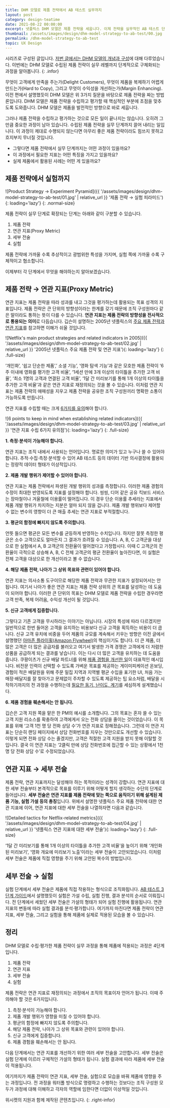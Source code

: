 ```yaml
---
title: DHM 모델로 제품 전략에서 AB 테스트 실무까지
layout: post
category: design-teatime
date: 2021-08-22 00:00:00
excerpt: 넷플릭스 DHM 모델은 제품 전략을 세웁니다. 이제 전략을 실무적인 AB 테스트 단계까지 끌어 내려야합니다. 이 과정에서 필요한 것을 살펴봅니다.
thumbnail: /assets/images/design/dhm-model-strategy-to-ab-test/00.jpg
permalink: /dhm-model-strategy-to-ab-test
topic: UX Design
---
```


시리즈로 구성된 글입니다. <a title='매거진 입맛 - 전략을 결정하는 전략. 넷플릭스 DHM 모델' href='/dhm-model-for-product-strategy' target='_blank' rel='noopener'>저번 글에서는 DHM 모델의 개념과 구성</a>에 대해 다루었습니다. 이번에는 DHM 모델로 수립된 제품 전략이 실무 레벨까지 단계적으로 구체화되는 과정을 알아봅니다.
{: .infor}

무엇이 고객에게 만족을 주는가(Delight Customers), 무엇이 제품을 복제하기 어렵게 만드는가(Hard to Copy), 그리고 무엇이 수익성을 개선하는가(Margin Enhancing). 이전 편에서 설명했듯이 DHM 모델은 위 3가지 질문을 바탕으로 제품 전략을 짜는 방법론입니다. DHM 모델은 제품 전략을 수립하고 평가할 때 핵심적인 부분에 초점을 맞추도록 도와줍니다. DHM 모델은 제품을 발전적인 방향으로 바로 세웁니다.

그러나 제품 전략을 수립하고 평가하는 것으로 모든 일이 끝나지는 않습니다. 오히려 그만큼 중요한 과정이 남아 있습니다. 수립된 제품 전략을 실무 단계까지 끌어 내리는 일입니다. 이 과정이 제대로 수행되지 않는다면 아무리 좋은 제품 전략이라도 힘쓰지 못하고 흐지부지 무너질 것입니다.

- 그렇다면 제품 전략에서 실무 단계까지는 어떤 과정이 있을까요?
- 이 과정에서 필요한 지표는 어떤 특징을 가지고 있을까요?
- 실제 제품에서 활용된 사례는 어떤 게 있을까요?

## 제품 전략에서 실험까지

![Product Strategy → Experiment Pyramid]({{ '/assets/images/design/dhm-model-strategy-to-ab-test/01.jpg' | relative_url }} '제품 전략 → 실험 피라미드'){: loading='lazy'}
{: .normal-size}

제품 전략이 실무 단계로 확장되는 단계는 아래와 같이 구분할 수 있습니다.

1. 제품 전략
2. 연관 지표(Proxy Metric)
3. 세부 전술
4. 실험
   
제품 전략에 가까울 수록 추상적이고 광범위한 특성을 가지며, 실험 쪽에 가까울 수록 구체적이고 협소합니다.

이제부터 각 단계에서 무엇을 해야하는지 알아보겠습니다.

## 제품 전략 → 연관 지표(Proxy Metric)

연관 지표는 제품 전략을 따라 성과를 내고 그것을 평가하는데 활용되는 목표 성격의 지표입니다. 제품 전략은 큰 단위의 방향성이라는 한계를 갖기 때문에 조직 구성원마다 같은 말이라도 통하는 뜻이 다를 수 있습니다. **연관 지표는 제품 전략의 방향성을 전사적으로 통용되는 의미**로 다듬습니다. 깁슨이 설명하는 2005년 넷플릭스의 <a title='Gibson Biddle, 2019 - #3 The Strategy/Metric/Tactic Lockup' href='https://gibsonbiddle.medium.com/3-the-strategy-metric-tactic-lock-up-b7539ec69a7e' target='_blank' rel='noopener'>주요 제품 전략과 연관 지표</a>를 참고하면 이해가 쉬울 것입니다.

![Netflix's main product strategies and related indicators in 2005]({{ '/assets/images/design/dhm-model-strategy-to-ab-test/02.jpg' | relative_url }} '2005년 넷플릭스 주요 제품 전략 및 연관 지표'){: loading='lazy'}
{: .full-size}

‘개인화’, ‘쉽고 단순한 제품’,’ 소셜 기능’, ‘영화 탐색 기능’과 같은 모호한 제품 전략이 ‘6주 이내에 영화를 평가한 고객 비율’, ‘1세션 만에 3개 이상의 타이틀을 추가한 고객 비율’, ‘최소 1명의 고객과 연결된 고객 비율’, ‘1달 간 미리보기를 통해 1개 이상의 타이틀을 추가한 고객 비율’과 같은 연관 지표로 재정의되는 것을 볼 수 있습니다. 이처럼 연관 지표는 제품 전략의 애매성을 지우고 제품 전략을 공유한 조직 구성원끼리 명확한 소통이 가능하도록 만듭니다.

연관 지표를 수립할 때는 크게 <a title='Gibson Biddle, 2019 - #4 Proxy Metrics' href='https://gibsonbiddle.medium.com/4-proxy-metrics-a82dd30ca810' target='_blank' rel='noopener'>6가지를 유의</a>해야 합니다.

![6 points to keep in mind when establishing related indicators]({{ '/assets/images/design/dhm-model-strategy-to-ab-test/03.jpg' | relative_url }} '연관 지표 수립 6가지 유의점'){: loading='lazy'}
{: .full-size}

**1. 측정·분석이 가능해야 합니다.**

연관 지표는 조직 내에서 사용되는 언어입니다. 명료한 의미가 있고 누구나 쓸 수 있어야 합니다. 추적·수집·측정·분석할 수 있어 AB 테스트 등의 데이터 기반 의사결정에 활용되는 정량적 데이터 형태가 이상적입니다.

**2. 제품 개발 행위가 제어할 수 있어야 합니다.**

연관 지표는 제품 전략에서 파생된 개발 행위의 성과를 측정합니다. 이러한 제품 경험의 수정이 최대한 반영되도록 지표를 설정해야 합니다. 씽씽, 디어 같은 공유 킥보드 서비스는 장마철이나 겨울철에 이용률이 떨어집니다. 이 경우 단순 이용률 추세라는 지표에서 제품 개발 행위가 차지하는 지분은 얼마 되지 않을 겁니다. 제품 개발 행위보다 제어할 수 없는 변수의 영향이 더 큰 매출 추세는 연관 지표로 부적절합니다.

**3. 평균의 함정에 빠지지 않도록 주의합니다.**

언뜻 들으면 평균은 모든 변수를 균등하게 반영하는 수치입니다. 하지만 잘못 측정한 평균은 소수 고객으로도 얼마든지 그 결과가 흐려질 수 있습니다. A, B, C 고객군을 대상으로 한 실험에서 A, B 고객군의 전환율이 떨어졌다고 가정합시다. 이때 C 고객군의 전환율이 극적으로 상승해 A, B, C 전체 고객군의 평균 전환율이 높아진다면, 이 실험은 전체 고객을 대상으로 한 개선이라고 볼 수 없습니다.

**4. 해당 제품 전략, 나아가 그 상위 목표와 관련이 있어야 합니다.**

연관 지표는 의사소통 도구이므로 해당한 제품 전략과 무관한 지표가 설정되어서는 안 됩니다. 여기서 나아가 좋은 연관 지표는 제품 전략 상위의 큰 목표를 달성하는 데 도움이 되어야 합니다. 이러한 큰 단위의 목표는 DHM 모델로 제품 전략을 수립한 경우라면 고객 만족, 복제 어려움, 수익성 개선이 될 것입니다.

**5. 신규 고객에게 집중합니다.**

그렇다고 기존 고객을 무시하라는 이야기는 아닙니다. 시장의 특성에 따라 다르겠지만 일반적으로 한번 들어온 고객을 유지하는 비용보다 신규 고객을 획득하는 비용이 더 큽니다. 신규 고객 유치에 비중을 두어 제품의 규모를 계속해서 키우는 방향은 이전 글에서 설명했던 <a title='Ryan Faist(Channel Key), 2021 - Amazon Flywheel: The Secret to Success for Earth’s Most Customer-Centric Company' href='https://channelkey.com/amazon-flywheel-the-secret-to-success-for-earths-most-customer-centric-company/' target='_blank' rel='noopener'>아마존 플라이휠(Amazon Flywheel)</a>의 핵심이기도 합니다. 더 큰 제품, 더 많은 고객은 더 많은 공급자를 불러오고 여기서 발생한 가격 경쟁은 고객에게 더 저렴한 상품을 공급하게 되는 결과를 낳습니다. 이는 다시 더 많은 고객을 유치하는 데 도움을 줍니다. 쿠팡이츠가 신규 배달 파트너를 위해 <a title='Coupang Design, 2021 - 보이지 않는 문제를 찾아 움직이는 쿠팡이츠 디자이너' href='https://brunch.co.kr/@coupangdesign/68' target='_blank' rel='noopener'>제품 경험을 개선한 일</a>이 대표적인 예시입니다. 비전문 인력이 선택할 수 있도록 가벼운 목표를 제공하는 게이미피케이션 온보딩, 경험이 적은 배달원을 위해 주문 밀집 지역과 지역별 평균 수입을 표기한 UI, 처음 가는 매장·배달지를 잘 찾아가고 문제없이 주차할 수 있도록 제공하는 팁 요소처럼, 배달을 시작하기까지의 전 과정을 수행하는데 <a title='매거진 입맛 - 고객 10명 중 6명은 한번 쓰고 버린다. 줄줄 새는 제품 온보딩 고치기' href='/product-led-growth-onboarding' target='_blank' rel='noopener'>필요한 동기, 난이도, 계기</a>를 세심하게 설계했습니다.

**6. 제품 경험을 훼손해서는 안 됩니다.**

깁슨은 고객 지원 쪽을 맡은 한 PM의 예시를 소개합니다. 그의 목표는 혼자 쓸 수 있는 고객 지원 리소스를 확충하여 고객에게서 오는 전화 상담을 줄이는 것이었습니다. 이 목표를 위해 ‘고객 1천 명 당 전화 상담 수’가 연관 지표로 정해졌습니다. 그런데 이 연관 지표는 단순히 랜딩 페이지에서 상담 전화번호를 지우는 것만으로도 개선할 수 있습니다. 이렇게 되면 전화 상담 수는 줄겠지만, 고객은 적절한 고객 지원을 받지 못해 이탈할 것입니다. 결국 이 연관 지표는 ‘2클릭 만에 상담 전화번호에 접근할 수 있는 상황에서 1천 명 당 전화 상담 수’로 수정되었습니다.

## 연관 지표 → 세부 전술

제품 전략, 연관 지표까지는 달성해야 하는 목적이라는 성격이 강합니다. 연관 지표에 대한 세부 전술부터 본격적으로 목표를 이루기 위해 어떻게 할지 생각하는 수단의 단계로 들어섭니다. **세부 전술은 연관 지표를 제품 전략에 맞는 쪽으로 움직이기 위해 설계된 제품 기능, 실험 가설 등의 총칭**입니다.
위에서 설명한 넷플릭스 주요 제품 전략에 대한 연관 지표에 이어, 연관 지표에 대한 세부 전술을 나열하자면 다음과 같습니다.

![Detailed tactics for Netflix-related metrics]({{ '/assets/images/design/dhm-model-strategy-to-ab-test/04.jpg' | relative_url }} '넷플릭스 연관 지표에 대한 세부 전술'){: loading='lazy'}
{: .full-size}

‘1달 간 미리보기를 통해 1개 이상의 타이틀을 추가한 고객 비율’을 높이기 위해 ‘개인화된 미리보기’, ‘영화 개요에 미리보기 노출’이라는 세부 전술이 고안되었습니다. 이처럼 세부 전술은 제품에 직접 영향을 주기 위해 고안된 복수의 방법입니다.

## 세부 전술 → 실험

실험 단계에서 세부 전술은 제품에 직접 작용하는 형식으로 조직화됩니다. <a title='매거진 입맛 - 매출 만드는 AB 테스트, 시작이 막막한가요? 3단계 가이드' href='/3step-ab-test' target='_blank' rel='noopener'>AB 테스트 3단계 가이드</a>에서 설명했듯이 실험은 가설 수립, 실험 진행, 결과 분석의 순서로 이뤄집니다. 전 단계에서 세웠던 세부 전술은 가설의 형태가 되어 실험 진행에 활용됩니다. 연관 지표의 변동에 따라 실험 결과를 분석·평가합니다. 여기까지 마친다면 제품 전략이 연관 지표, 세부 전술, 그리고 실험을 통해 제품에 실제로 적용된 모습을 볼 수 있습니다.

## 정리

DHM 모델로 수립·평가한 제품 전략이 실무 과정을 통해 제품에 적용되는 과정은 4단계입니다.

1. 제품 전략
2. 연관 지표
3. 세부 전술
4. 실험

제품 전략은 연관 지표로 재정의되는 과정에서 조직의 목표이자 언어가 됩니다. 이때 주의해야 할 것은 6가지입니다.

1. 측정·분석이 가능해야 합니다.
2. 제품 개발 행위가 영향을 미칠 수 있어야 합니다.
3. 평균의 함정에 빠지지 않도록 주의합니다.
4. 해당 제품 전략, 나아가 그 상위 목표와 관련이 있어야 합니다.
5. 신규 고객에게 집중합니다.
6. 제품 경험을 훼손해서는 안 됩니다.

다음 단계에서는 연관 지표를 개선하기 위한 여러 세부 전술을 고안합니다. 세부 전술은 실험 단계에 이르러 구체적인 가설의 형태가 됩니다. 실험 결과에 따라 제품에 세부 전술이 적용됩니다.

여기까지가 제품 전략이 연관 지표, 세부 전술, 실험으로 모습을 바꿔 제품에 영향을 주는 과정입니다. 전 과정을 워터폴 방식으로 명령하고 수행하는 것보다는 조직 구성원 모두가 과정에 대해 이해하고 각자의 역할에 임한다면 더없이 이상적일 것입니다.

위시켓의 지원과 함께 제작된 콘텐츠입니다.
{: .right-infor}